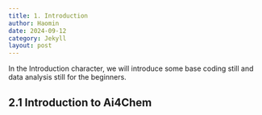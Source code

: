 ```yaml
---
title: 1. Introduction
author: Haomin
date: 2024-09-12
category: Jekyll
layout: post
---
```


In the Introduction character, we will introduce some base coding still and data analysis still for the beginners.

2.1 Introduction to Ai4Chem 
-------------
